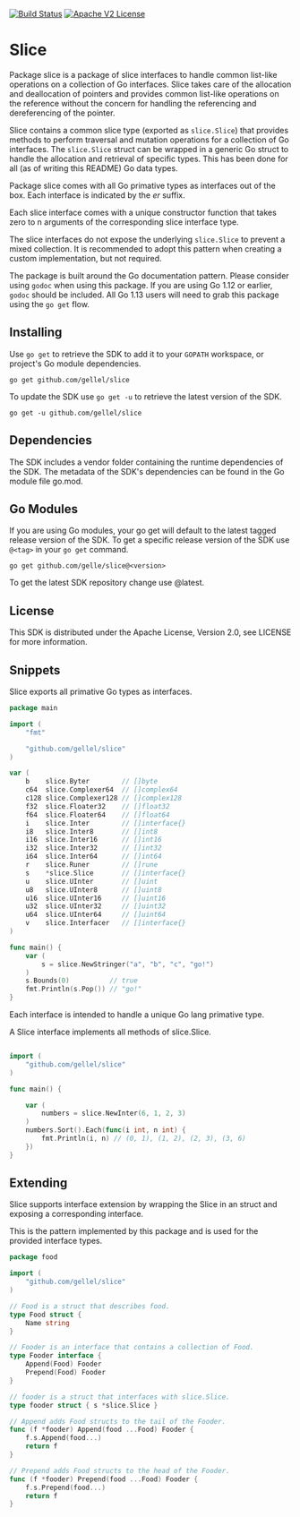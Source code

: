 [![Build Status](https://travis-ci.org/gellel/slice.svg?branch=master)](https://travis-ci.org/gellel/slice)
[![Apache V2 License](https://img.shields.io/badge/license-Apache%20V2-blue.svg)](https://github.com/gellel/slice/blob/master/LICENSE)

# Slice

Package slice is a package of slice interfaces to handle common list-like operations on a collection of Go interfaces. Slice takes care of the allocation and deallocation of pointers and provides common list-like operations on the reference without the concern for handling the referencing and dereferencing of the pointer.

Slice contains a common slice type (exported as `slice.Slice`) that provides methods to perform traversal and mutation operations for a collection of Go interfaces. The `slice.Slice` struct can be wrapped in a generic Go struct to handle the allocation and retrieval of specific types. This has been done for all (as of writing this README) Go data types.

Package slice comes with all Go primative types as interfaces out of the box. Each interface is indicated by the _er_ suffix. 

Each slice interface comes with a unique constructor function that takes zero to n arguments of the corresponding slice interface type.

The slice interfaces do not expose the underlying `slice.Slice` to prevent a mixed collection. It is recommended to adopt this pattern when creating a custom implementation, but not required.

The package is built around the Go documentation pattern. Please consider using `godoc` when using this package. If you are using Go 1.12 or earlier, `godoc` should be included. All Go 1.13 users will need to grab this package using the `go get` flow.

## Installing

Use `go get` to retrieve the SDK to add it to your `GOPATH` workspace, or project's Go module dependencies.

```go get github.com/gellel/slice```

To update the SDK use `go get -u` to retrieve the latest version of the SDK.

```go get -u github.com/gellel/slice```

## Dependencies

The SDK includes a vendor folder containing the runtime dependencies of the SDK. The metadata of the SDK's dependencies can be found in the Go module file go.mod.

## Go Modules

If you are using Go modules, your go get will default to the latest tagged release version of the SDK. To get a specific release version of the SDK use `@<tag>` in your `go get` command.

```go get github.com/gelle/slice@<version>```

To get the latest SDK repository change use @latest.

## License

This SDK is distributed under the Apache License, Version 2.0, see LICENSE for more information.

## Snippets

Slice exports all primative Go types as interfaces. 

```Go
package main

import (
    "fmt"

    "github.com/gellel/slice"
)

var (
    b    slice.Byter        // []byte
    c64  slice.Complexer64  // []complex64
    c128 slice.Complexer128 // []complex128
    f32  slice.Floater32    // []float32
    f64  slice.Floater64    // []float64
    i    slice.Inter        // []interface{}
    i8   slice.Inter8       // []int8
    i16  slice.Inter16      // []int16
    i32  slice.Inter32      // []int32
    i64  slice.Inter64      // []int64
    r    slice.Runer        // []rune
    s    *slice.Slice       // []interface{}
    u    slice.UInter       // []uint
    u8   slice.UInter8      // []uint8
    u16  slice.UInter16     // []uint16
    u32  slice.UInter32     // []uint32
    u64  slice.UInter64     // []uint64
    v    slice.Interfacer   // []interface{}
)

func main() {
    var (
        s = slice.NewStringer("a", "b", "c", "go!")
    )
    s.Bounds(0)          // true
    fmt.Println(s.Pop()) // "go!"
}
```

Each interface is intended to handle a unique Go lang primative type.

A Slice interface implements all methods of slice.Slice.

```Go

import (
    "github.com/gellel/slice"
)

func main() {

    var (
        numbers = slice.NewInter(6, 1, 2, 3)
    )
    numbers.Sort().Each(func(i int, n int) {
        fmt.Println(i, n) // (0, 1), (1, 2), (2, 3), (3, 6)
    })
}
```

## Extending

Slice supports interface extension by wrapping the Slice in an struct and exposing a corresponding interface.

This is the pattern implemented by this package and is used for the provided interface types.

```Go
package food 

import (
    "github.com/gellel/slice"
)

// Food is a struct that describes food.
type Food struct {
    Name string
}

// Fooder is an interface that contains a collection of Food.
type Fooder interface {
    Append(Food) Fooder
    Prepend(Food) Fooder
}

// fooder is a struct that interfaces with slice.Slice.
type fooder struct { s *slice.Slice }

// Append adds Food structs to the tail of the Fooder.
func (f *fooder) Append(food ...Food) Fooder {
    f.s.Append(food...)
    return f
}

// Prepend adds Food structs to the head of the Fooder.
func (f *fooder) Prepend(food ...Food) Fooder { 
    f.s.Prepend(food...)
    return f
}
```

